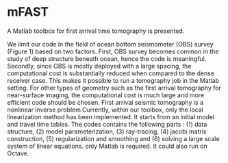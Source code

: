 # mFAST
A Matlab toolbox for first arrival time tomography is presented.


We limit our code in the field of ocean bottom seismometer (OBS) survey (Figure 1) based on two factors. First, OBS survey becomes common in the study of deep structure beneath ocean, hence the code is meaningful. Secondly, since OBS is mostly deployed with a large spacing, the computational cost is substantially reduced when compared to the dense receiver case. This makes it possible to run a tomography job in the Matlab setting. For other types of geometry such as the first arrival tomography for near-surface imaging, the computational cost is much large and more efficient code should be chosen.
First arrival seismic tomography is a nonlinear inverse problem.Currently, within our toolbox, only the local linearization method has been implemented. It starts from an initial model and travel time tables. The codes contains the following parts : (1) data structure, (2) model parameterization, (3) ray-tracing, (4) jacobi matrix construction, (5) regularization and smoothing and (6) solving a large scale system of linear equations.
only Matlab is required.
It could also run on Octave.

